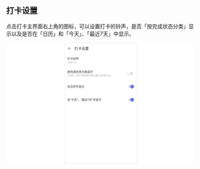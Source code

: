 ## 打卡设置

点击打卡主界面右上角的图标，可以设置打卡的铃声，是否「按完成状态分类」显示以及是否在「日历」和「今天」、「最近7天」中显示。


![](../../images/android/62.png)

